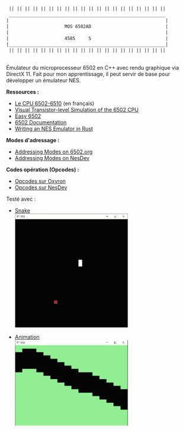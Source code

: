 ```
 || || || || || || || || || || || || || || || || || || || ||
 ___________________________________________________________
|                                                           |
|                     MOS 6502AD                            |
|                                                           |
|                     4585     S                            |
|___________________________________________________________|
 || || || || || || || || || || || || || || || || || || || ||
```

<br>
Émulateur du microprocesseur 6502 en C++ avec rendu graphique via DirectX 11. Fait pour mon apprentissage, il peut servir de base pour développer un émulateur NES.
<br>

**Ressources :**

- [Le CPU 6502-6510](https://www.youtube.com/playlist?list=PL7y5eRcbTLl8qNVNcX9HuJFo7TBwInXWC) (en français)  
- [Visual Transistor-level Simulation of the 6502 CPU](http://visual6502.org/welcome.html)  
- [Easy 6502](https://skilldrick.github.io/easy6502/)
- [6502 Documentation](http://6502.org/users/obelisk/6502/)  
- [Writing an NES Emulator in Rust](https://bugzmanov.github.io/nes_ebook/)

**Modes d'adressage :**  
- [Addressing Modes on 6502.org](http://6502.org/users/obelisk/6502/addressing.html)  
- [Addressing Modes on NesDev](https://www.nesdev.org/obelisk-6502-guide/addressing.html)  

**Codes opération (Opcodes) :**  
- [Opcodes sur Oxyron](https://www.oxyron.de/html/opcodes02.html)  
- [Opcodes sur NesDev](https://www.nesdev.org/obelisk-6502-guide/reference.html)

Testé avec :

- [Snake](https://skilldrick.github.io/easy6502/#snake)<br>
![Snake](./Snake.gif)

- [Animation](https://skilldrick.github.io/easy6502/simulator.html)<br>
![Animation](./Animation.gif)